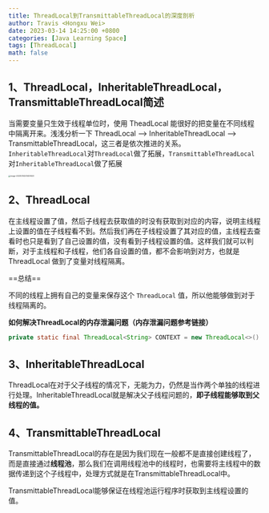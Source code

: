 ```yaml
---
title: ThreadLocal到TransmittableThreadLocal的深度剖析
author: Travis <Hongxu Wei>
date: 2023-03-14 14:25:00 +0800
categories: [Java Learning Space]
tags: [ThreadLocal]
math: false
---
```


## 1、ThreadLocal，InheritableThreadLocal，TransmittableThreadLocal简述

当需要变量只生效于线程单位时，使用 TheadLocal 能很好的把变量在不同线程中隔离开来。浅浅分析一下 ThreadLocal --> InheritableThreadLocal --> TransmittableThreadLocal，这三者是依次推进的关系。`InheritableThreadLocal`对`ThreadLocal`做了拓展，`TransmittableThreadLocal`对`InheritableThreadLocal`做了拓展

<img src="https://travisnotes.oss-cn-shanghai.aliyuncs.com/mdpic/202303151448002.png" alt="image-20230314201409023" style="zoom: 25%;" />

## 2、ThreadLocal

在主线程设置了值，然后子线程去获取值的时没有获取到对应的内容，说明主线程上设置的值在子线程看不到。然后我们再在子线程设置了其对应的值，主线程去查看时也只是看到了自己设置的值，没有看到子线程设置的值。这样我们就可以判断，对于主线程和子线程，他们各自设置的值，都不会影响到对方，也就是 ThreadLocal 做到了变量对线程隔离。

==总结==

不同的线程上拥有自己的变量来保存这个 `ThreadLocal` 值，所以他能够做到对于线程隔离的。


**如何解决ThreadLocal的内存泄漏问题（内存泄漏问题参考链接）**

```java
private static final ThreadLocal<String> CONTEXT = new ThreadLocal<>()
```

## 3、InheritableThreadLocal

ThreadLocal在对于父子线程的情况下，无能为力，仍然是当作两个单独的线程进行处理。InheritableThreadLocal就是解决父子线程问题的，**即子线程能够取到父线程的值。**

## 4、TransmittableThreadLocal

TransmittableThreadLocal的存在是因为我们现在一般都不是直接创建线程了，而是直接通过**线程池**，那么我们在调用线程池中的线程时，也需要将主线程中的数据传递到这个子线程中，处理方式就是在TransmittableThreadLocal中。

TransmittableThreadLocal能够保证在线程池运行程序时获取到主线程设置的值。

[参考链接]: https://blog.csdn.net/weixin_36488231/article/details/123768881

